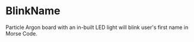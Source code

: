 # BlinkName


Particle Argon board with an in-built LED light will blink user's first name in Morse Code.
